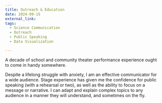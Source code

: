 ```yaml
---
title: Outreach & Education
date: 2024-09-15
external_link: 
tags:
  - Science Communication
  - Outreach
  - Public Speaking
  - Data Visualization

---
```


A decade of school and community theater performance experience ought to come in handy somewhere.

Despite a lifelong struggle with anxiety, I am an effective communicator for a wide audience. Stage experience has given me the confidence for public speaking (with a rehearsal or two), as well as the ability to focus on a message or narrative. I can adapt and explain complex topics to any audience in a manner they will understand, and sometimes on the fly. 

<!--more-->
